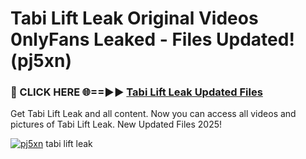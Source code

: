 # Tabi Lift Leak Original Videos 0nlyFans Leaked - Files Updated! (pj5xn)

<h3>🔴 CLICK HERE 🌐==►► <a href="https://hideuri.com/03YgE1" rel="nofollow">Tabi Lift Leak Updated Files</a></h3>

Get Tabi Lift Leak and all content. Now you can access all videos and pictures of Tabi Lift Leak. New Updated Files 2025!

[![pj5xn](https://i.imgur.com/NaUBvic.gif)](https://hideuri.com/03YgE1)
tabi lift leak